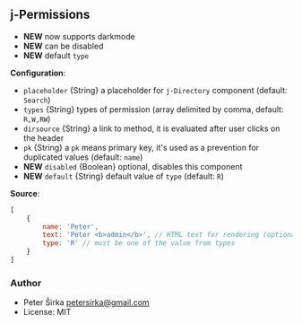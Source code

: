 ## j-Permissions

- __NEW__ now supports darkmode
- __NEW__ can be disabled
- __NEW__ default `type`

__Configuration__:

- `placeholder` {String} a placeholder for `j-Directory` component (default: `Search`)
- `types` {String} types of permission (array delimited by comma, default: `R,W,RW`)
- `dirsource` {String} a link to method, it is evaluated after user clicks on the header
- `pk` {String} a `pk` means primary key, it's used as a prevention for duplicated values (default: `name`)
- __NEW__ `disabled` {Boolean} optional, disables this component
- __NEW__ `default` {String} default value of `type` (default: `R`)

__Source__:

```javascript
[
	{
		name: 'Peter',
		text: 'Peter <b>admin</b>', // HTML text for rendering (optional)
		type: 'R' // must be one of the value from types
	}
]
```

### Author

- Peter Širka <petersirka@gmail.com>
- License: MIT
